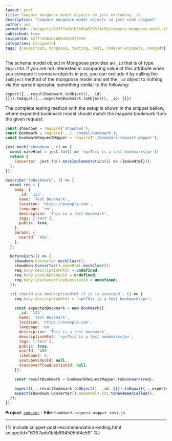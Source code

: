 ```yaml
---
layout: post
title: Compare mongoose model objects in jest excluding _id
description: "Compare mongoose model objects in jest code snippet"
author: ama
permalink: /snippets/63ff7adb1b5b8945055f4e59/compare-mongoose-model-objects-in-jest
published: true
snippetId: 63ff7adb1b5b8945055f4e59
categories: [snippets]
tags: [javascript, mongoose, testing, jest, codever-snippets, mongodb]
---
```


The schema model object in Mongoose provides an `_id` that is of type `ObjectId`. If you are not interested in
comparing value of this attribute when you compare it compare objects in jest, you can exclude it
by calling the `toObject` method of the mongoose model and set the `_id` object to nothing via the spread operator,
something similar to the following:

```
expect({...resultBookmark.toObject(), _id: {}}).toEqual({...expectedBookmark.toObject(), _id: {}})
```

The complete testing method with the setup is shown in the snippet bellow,
where expected bookmark model should match the mapped bookmark from the given request:

```javascript
const showdown = require('showdown');
const Bookmark = require('../../model/bookmark');
const bookmarkRequestMapper = require('./bookmark-request.mapper');

jest.mock('showdown', () => {
  const makeHtml = jest.fn(() => '<p>This is a test bookmark</p>');
  return {
    Converter: jest.fn().mockImplementation(() => ({makeHtml})),
  };
});

describe('toBookmark', () => {
  const req = {
    body: {
      _id: '123',
      name: 'Test Bookmark',
      location: 'https://example.com',
      language: 'en',
      description: 'This is a test bookmark',
      tags: ['test'],
      public: true,
    },
    params: {
      userId: '456',
    },
  };

  beforeEach(() => {
    showdown.Converter.mockClear();
    showdown.Converter().makeHtml.mockClear();
    req.body.descriptionHtml = undefined;
    req.body.youtubeVideoId = undefined;
    req.body.stackoverflowQuestionId = undefined;
  });

  it('should use descriptionHtml if it is provided', () => {
    req.body.descriptionHtml = '<p>This is a test bookmark</p>';

    const expectedBookmark = new Bookmark({
      _id: '123',
      name: 'Test Bookmark',
      location: 'https://example.com',
      language: 'en',
      description: 'This is a test bookmark',
      descriptionHtml: '<p>This is a test bookmark</p>',
      tags: ['test'],
      public: true,
      userId: '456',
      likeCount: 0,
      youtubeVideoId: null,
      stackoverflowQuestionId: null,
    });

    const resultBookmark = bookmarkRequestMapper.toBookmark(req);

    expect({...resultBookmark.toObject(), _id: {}}).toEqual({...expectedBookmark.toObject(), _id: {}})
    expect(showdown.Converter().makeHtml).not.toHaveBeenCalled();
  });
});
```

**Project**: [`codever`](https://github.com/CodeverDotDev/codever) - **File**:  `bookmark-request.mapper.test.js`

<hr/>

 {% include snippet-post-recommendation-ending.html snippetId="63ff7adb1b5b8945055f4e59" %}
